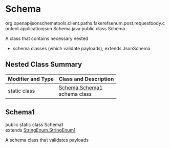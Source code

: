 # Schema
org.openapijsonschematools.client.paths.fakerefsenum.post.requestbody.content.applicationjson.Schema.java
public class Schema

A class that contains necessary nested
- schema classes (which validate payloads), extends JsonSchema

## Nested Class Summary
| Modifier and Type | Class and Description |
| ----------------- | ---------------------- |
| static class | [Schema.Schema1](#schema1)<br> schema class |

## Schema1
public static class Schema1<br>
extends [StringEnum.StringEnum1](../../../../../../components/schemas/StringEnum.md#stringenum1)

A schema class that validates payloads
